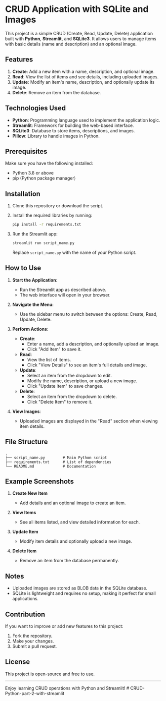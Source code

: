 
# CRUD Application with SQLite and Images

This project is a simple CRUD (Create, Read, Update, Delete) application built with **Python**, **Streamlit**, and **SQLite3**. It allows users to manage items with basic details (name and description) and an optional image.

## Features

1. **Create**: Add a new item with a name, description, and optional image.
2. **Read**: View the list of items and see details, including uploaded images.
3. **Update**: Modify an item's name, description, and optionally update its image.
4. **Delete**: Remove an item from the database.

## Technologies Used

- **Python**: Programming language used to implement the application logic.
- **Streamlit**: Framework for building the web-based interface.
- **SQLite3**: Database to store items, descriptions, and images.
- **Pillow**: Library to handle images in Python.

## Prerequisites

Make sure you have the following installed:
- Python 3.8 or above
- pip (Python package manager)

## Installation

1. Clone this repository or download the script.
2. Install the required libraries by running:

   ```bash
   pip install -r requirements.txt
   ```

3. Run the Streamlit app:

   ```bash
   streamlit run script_name.py
   ```

   Replace `script_name.py` with the name of your Python script.

## How to Use

1. **Start the Application**:
   - Run the Streamlit app as described above.
   - The web interface will open in your browser.

2. **Navigate the Menu**:
   - Use the sidebar menu to switch between the options: Create, Read, Update, Delete.

3. **Perform Actions**:
   - **Create**:
     - Enter a name, add a description, and optionally upload an image.
     - Click "Add Item" to save it.
   - **Read**:
     - View the list of items.
     - Click "View Details" to see an item's full details and image.
   - **Update**:
     - Select an item from the dropdown to edit.
     - Modify the name, description, or upload a new image.
     - Click "Update Item" to save changes.
   - **Delete**:
     - Select an item from the dropdown to delete.
     - Click "Delete Item" to remove it.

4. **View Images**:
   - Uploaded images are displayed in the "Read" section when viewing item details.

## File Structure

```
.
├── script_name.py        # Main Python script
├── requirements.txt      # List of dependencies
└── README.md             # Documentation
```

## Example Screenshots

1. **Create New Item**
   - Add details and an optional image to create an item.

2. **View Items**
   - See all items listed, and view detailed information for each.

3. **Update Item**
   - Modify item details and optionally upload a new image.

4. **Delete Item**
   - Remove an item from the database permanently.

## Notes

- Uploaded images are stored as BLOB data in the SQLite database.
- SQLite is lightweight and requires no setup, making it perfect for small applications.

## Contribution

If you want to improve or add new features to this project:
1. Fork the repository.
2. Make your changes.
3. Submit a pull request.

## License

This project is open-source and free to use.

---

Enjoy learning CRUD operations with Python and Streamlit!
#   C R U D - P y t h o n - p a r t - 2 - w i t h - s t r e a m l i t 
 
 
